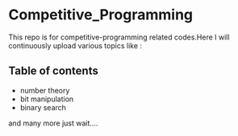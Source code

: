 # Competitive_Programming
This repo is for competitive-programming related codes.Here I will continuously upload various topics like :
## Table of contents
- number theory
- bit manipulation
- binary search

and many more just wait....
